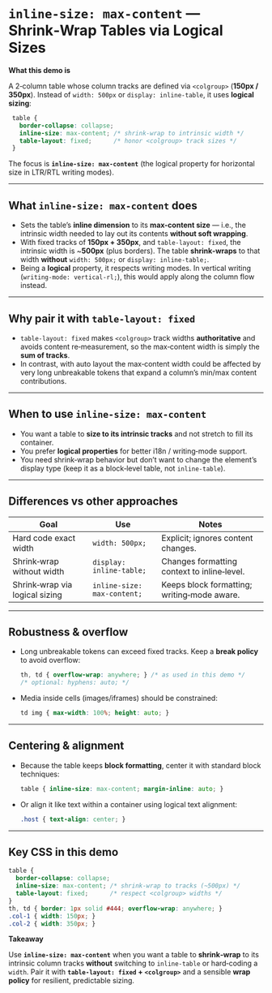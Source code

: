 # `inline-size: max-content` — Shrink‑Wrap Tables via Logical Sizes

**What this demo is**

A 2‑column table whose column tracks are defined via `<colgroup>` (**150px / 350px**). Instead of `width: 500px` or `display: inline-table`, it uses **logical sizing**:

```css
 table {
   border-collapse: collapse;
   inline-size: max-content; /* shrink-wrap to intrinsic width */
   table-layout: fixed;      /* honor <colgroup> track sizes */
 }
```

The focus is **`inline-size: max-content`** (the logical property for horizontal size in LTR/RTL writing modes).

---

## What `inline-size: max-content` does

* Sets the table’s **inline dimension** to its **max-content size** — i.e., the intrinsic width needed to lay out its contents **without soft wrapping**.
* With fixed tracks of **150px + 350px**, and `table-layout: fixed`, the intrinsic width is \~**500px** (plus borders). The table **shrink‑wraps** to that width **without** `width: 500px;` or `display: inline-table;`.
* Being a **logical** property, it respects writing modes. In vertical writing (`writing-mode: vertical-rl;`), this would apply along the column flow instead.

---

## Why pair it with `table-layout: fixed`

* `table-layout: fixed` makes `<colgroup>` track widths **authoritative** and avoids content re‑measurement, so the max‑content width is simply the **sum of tracks**.
* In contrast, with auto layout the max‑content width could be affected by very long unbreakable tokens that expand a column’s min/max content contributions.

---

## When to use `inline-size: max-content`

* You want a table to **size to its intrinsic tracks** and not stretch to fill its container.
* You prefer **logical properties** for better i18n / writing‑mode support.
* You need shrink‑wrap behavior but don’t want to change the element’s display type (keep it as a block‑level table, not `inline-table`).

---

## Differences vs other approaches

| Goal                           | Use                         | Notes                                       |
| ------------------------------ | --------------------------- | ------------------------------------------- |
| Hard code exact width          | `width: 500px;`             | Explicit; ignores content changes.          |
| Shrink‑wrap without width      | `display: inline-table;`    | Changes formatting context to inline‑level. |
| Shrink‑wrap via logical sizing | `inline-size: max-content;` | Keeps block formatting; writing‑mode aware. |

---

## Robustness & overflow

* Long unbreakable tokens can exceed fixed tracks. Keep a **break policy** to avoid overflow:

  ```css
  th, td { overflow-wrap: anywhere; } /* as used in this demo */
  /* optional: hyphens: auto; */
  ```
* Media inside cells (images/iframes) should be constrained:

  ```css
  td img { max-width: 100%; height: auto; }
  ```

---

## Centering & alignment

* Because the table keeps **block formatting**, center it with standard block techniques:

  ```css
  table { inline-size: max-content; margin-inline: auto; }
  ```
* Or align it like text within a container using logical text alignment:

  ```css
  .host { text-align: center; }
  ```

---

## Key CSS in this demo

```css
table {
  border-collapse: collapse;
  inline-size: max-content; /* shrink-wrap to tracks (~500px) */
  table-layout: fixed;      /* respect <colgroup> widths */
}
th, td { border: 1px solid #444; overflow-wrap: anywhere; }
.col-1 { width: 150px; }
.col-2 { width: 350px; }
```

**Takeaway**

Use **`inline-size: max-content`** when you want a table to **shrink‑wrap** to its intrinsic column tracks **without** switching to `inline-table` or hard‑coding a `width`. Pair it with **`table-layout: fixed` + `<colgroup>`** and a sensible **wrap policy** for resilient, predictable sizing.
